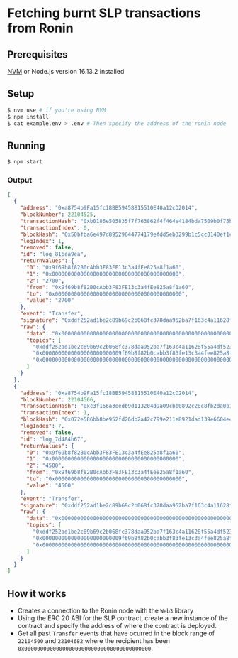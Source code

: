 # Fetching burnt SLP transactions from Ronin

## Prerequisites
[NVM](https://github.com/nvm-sh/nvm) or Node.js version 16.13.2 installed  

## Setup
```bash
$ nvm use # if you're using NVM
$ npm install
$ cat example.env > .env # Then specify the address of the ronin node
```

## Running
```bash
$ npm start
```

### Output
```json
[
  {
    "address": "0xa8754b9Fa15fc18BB59458815510E40a12cD2014",
    "blockNumber": 22104525,
    "transactionHash": "0xb0186e505835f7f763862f4f464e4184bda7509b0f75ba9f097409df194498a9",
    "transactionIndex": 0,
    "blockHash": "0x50bfba6e497d89529644774179efdd5eb3299b1c5cc0140ef1cfa7592c1e96c8",
    "logIndex": 1,
    "removed": false,
    "id": "log_816ea9ea",
    "returnValues": {
      "0": "0x9f69b8f82B0cAbb3F83FE13c3a4fEe825a8f1a60",
      "1": "0x0000000000000000000000000000000000000000",
      "2": "2700",
      "from": "0x9f69b8f82B0cAbb3F83FE13c3a4fEe825a8f1a60",
      "to": "0x0000000000000000000000000000000000000000",
      "value": "2700"
    },
    "event": "Transfer",
    "signature": "0xddf252ad1be2c89b69c2b068fc378daa952ba7f163c4a11628f55a4df523b3ef",
    "raw": {
      "data": "0x0000000000000000000000000000000000000000000000000000000000000a8c",
      "topics": [
        "0xddf252ad1be2c89b69c2b068fc378daa952ba7f163c4a11628f55a4df523b3ef",
        "0x0000000000000000000000009f69b8f82b0cabb3f83fe13c3a4fee825a8f1a60",
        "0x0000000000000000000000000000000000000000000000000000000000000000"
      ]
    }
  },
  {
    "address": "0xa8754b9Fa15fc18BB59458815510E40a12cD2014",
    "blockNumber": 22104566,
    "transactionHash": "0xc3f166a3eedb9d113204d9a09cbb0892c28c8fb2da0b1250f950332bd1369dc4",
    "transactionIndex": 1,
    "blockHash": "0x072e586bb8be952fd26db2a42c799e211e8921dad139e6604e49a6b1ef2bf74e",
    "logIndex": 7,
    "removed": false,
    "id": "log_7d484b67",
    "returnValues": {
      "0": "0x9f69b8f82B0cAbb3F83FE13c3a4fEe825a8f1a60",
      "1": "0x0000000000000000000000000000000000000000",
      "2": "4500",
      "from": "0x9f69b8f82B0cAbb3F83FE13c3a4fEe825a8f1a60",
      "to": "0x0000000000000000000000000000000000000000",
      "value": "4500"
    },
    "event": "Transfer",
    "signature": "0xddf252ad1be2c89b69c2b068fc378daa952ba7f163c4a11628f55a4df523b3ef",
    "raw": {
      "data": "0x0000000000000000000000000000000000000000000000000000000000001194",
      "topics": [
        "0xddf252ad1be2c89b69c2b068fc378daa952ba7f163c4a11628f55a4df523b3ef",
        "0x0000000000000000000000009f69b8f82b0cabb3f83fe13c3a4fee825a8f1a60",
        "0x0000000000000000000000000000000000000000000000000000000000000000"
      ]
    }
  }
]
```

## How it works
- Creates a connection to the Ronin node with the `Web3` library
- Using the ERC 20 ABI for the SLP contract, create a new instance of the contract and specify the address of where the contract is deployed.
- Get all past `Transfer` events that have ocurred in the block range of `22104500` and `22104682` where the recipient has been `0x0000000000000000000000000000000000000000`.
